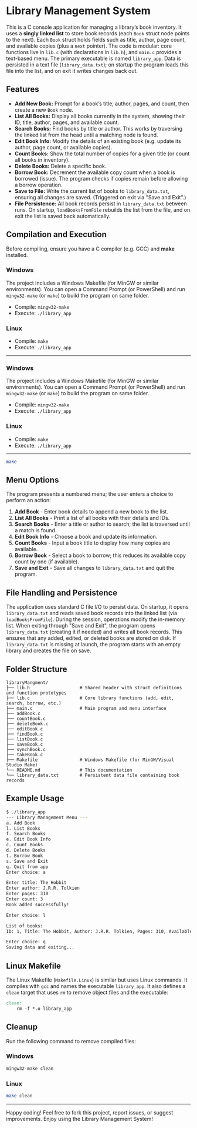 # Library Management System

This is a C console application for managing a library’s book inventory. It uses a **singly linked list** to store book records (each `Book` struct node points to the next). Each `Book` struct holds fields such as title, author, page count, and available copies (plus a `next` pointer). The code is modular: core functions live in `lib.c` (with declarations in `lib.h`), and `main.c` provides a text-based menu. The primary executable is named `library_app`. Data is persisted in a text file (`library_data.txt`); on startup the program loads this file into the list, and on exit it writes changes back out.

## Features

* **Add New Book:** Prompt for a book’s title, author, pages, and count, then create a new `Book` node.
* **List All Books:** Display all books currently in the system, showing their ID, title, author, pages, and available count.
* **Search Books:** Find books by title or author. This works by traversing the linked list from the head until a matching node is found.
* **Edit Book Info:** Modify the details of an existing book (e.g. update its author, page count, or available copies).
* **Count Books:** Show the total number of copies for a given title (or count all books in inventory).
* **Delete Books:** Delete a specific book.
* **Borrow Book:** Decrement the available copy count when a book is borrowed (issue). The program checks if copies remain before allowing a borrow operation.
* **Save to File:** Write the current list of books to `library_data.txt`, ensuring all changes are saved. (Triggered on exit via "Save and Exit".)
* **File Persistence:** All book records persist in `library_data.txt` between runs. On startup, `loadBooksFromFile` rebuilds the list from the file, and on exit the list is saved back automatically.

## Compilation and Execution
Before compiling, ensure you have a C compiler (e.g. GCC) and **make** installed.

### Windows
The project includes a Windows Makefile (for MinGW or similar environments). You can open a Command Prompt (or PowerShell) and run `mingw32-make` (or `make`) to build the program on same folder.

- Compile: `mingw32-make`
- Execute: `./library_app`

### Linux
- Compile: `make`
- Execute: `./library_app`

---

### Windows
The project includes a Windows Makefile (for MinGW or similar environments). You can open a Command Prompt (or PowerShell) and run `mingw32-make` (or `make`) to build the program on same folder.

- Compile: `mingw32-make`
- Execute: `./library_app`

### Linux
- Compile: `make`
- Execute: `./library_app`

---

```bash
make
```

## Menu Options

The program presents a numbered menu; the user enters a choice to perform an action:

1. **Add Book** - Enter book details to append a new book to the list.
2. **List All Books** - Print a list of all books with their details and IDs.
3. **Search Books** - Enter a title or author to search; the list is traversed until a match is found.
4. **Edit Book Info** - Choose a book and update its information.
5. **Count Books** - Input a book title to display how many copies are available.
6. **Borrow Book** - Select a book to borrow; this reduces its available copy count by one (if available).
7. **Save and Exit** - Save all changes to `library_data.txt` and quit the program.

## File Handling and Persistence

The application uses standard C file I/O to persist data. On startup, it opens `library_data.txt` and reads saved book records into the linked list (via `loadBooksFromFile`). During the session, operations modify the in-memory list. When exiting through "Save and Exit", the program opens `library_data.txt` (creating it if needed) and writes all book records. This ensures that any added, edited, or deleted books are stored on disk. If `library_data.txt` is missing at launch, the program starts with an empty library and creates the file on save.

## Folder Structure

```plaintext
libraryMangment/
├── lib.h                   # Shared header with struct definitions and function prototypes
├── lib.c                   # Core library functions (add, edit, search, borrow, etc.)
├── main.c                  # Main program and menu interface
├── addBook.c
├── countBook.c
├── deleteBook.c
├── editBook.c
├── findBook.c
├── listBook.c
├── saveBook.c
├── synchBook.c
├── takeBook.c
├── Makefile                # Windows Makefile (for MinGW/Visual Studio Make)
└── README.md               # This documentation
└── library_data.txt        # Persistent data file containing book records
```

## Example Usage

```bash
$ ./library_app
--- Library Management Menu ---
a. Add Book
l. List Books
f. Search Books
e. Edit Book Info
c. Count Books
d. Delete Books
t. Borrow Book
s. Save and Exit
q. Quit from app
Enter choice: a

Enter title: The Hobbit
Enter author: J.R.R. Tolkien
Enter pages: 310
Enter count: 3
Book added successfully!

Enter choice: l

List of books:
ID: 1, Title: The Hobbit, Author: J.R.R. Tolkien, Pages: 310, Available: 3

Enter choice: q
Saving data and exiting...
```

## Linux Makefile

The Linux Makefile (`Makefile.Linux`) is similar but uses Linux commands. It compiles with `gcc` and names the executable `library_app`. It also defines a `clean` target that uses `rm` to remove object files and the executable:

```makefile
clean:
	rm -f *.o library_app
```

## Cleanup

Run the following command to remove compiled files:

### Windows

```bash
mingw32-make clean
```

### Linux

```bash
make clean
```

---

Happy coding! Feel free to fork this project, report issues, or suggest improvements. Enjoy using the Library Management System!
